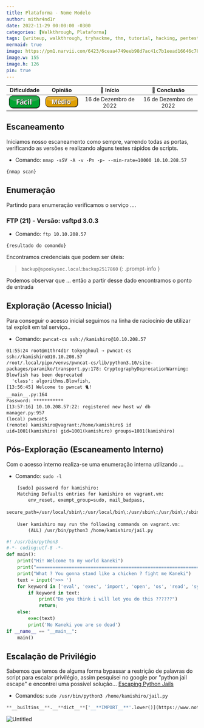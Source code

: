 ```yaml
---
title: Plataforma - Nome Modelo
author: mithr4nd1r
date: 2022-11-29 00:00:00 -0300
categories: [Walkthrough, Plataforma]
tags: [writeup, walkthrough, tryhackme, thm, tutorial, hacking, pentest, ctf, capture, flag, linux, medium, médio]
mermaid: true
image: https://pm1.narvii.com/6423/6ceaa4749eeb98d7ac41c7b1eead16646c7857be_00.jpg
image.w: 155
image.h: 126
pin: true
---
```


Dificuldade | Opinião | 📅 Início | 📅 Conclusão
:--:|:--:|:--:|:--:
![](/assets/img/nivel/button_facil.png) | ![](/assets/img/nivel/button_medio.png) | 16 de Dezembro de 2022 | 16 de Dezembro de 2022


## Escaneamento

Iniciamos nosso escaneamento como sempre, varrendo todas as portas, verificando as versões e realizando alguns testes rápidos de scripts.
- Comando: `nmap -sSV -A -v -Pn -p- --min-rate=10000 10.10.208.57`

```console
{nmap scan}
```

## Enumeração

Partindo para enumeração verificamos o serviço ....
### FTP (21) - Versão: vsftpd 3.0.3

- Comando: `ftp 10.10.208.57`
```console
{resultado do comando}
```

Encontramos credenciais que podem ser úteis:
> `backup@spookysec.local`:`backup2517860`
{: .prompt-info }

Podemos observar que ... então a partir desse dado encontramos o ponto de entrada


## Exploração (Acesso Inicial)

Para conseguir o acesso inicial seguimos na linha de raciocínio de utilizar tal exploit em tal serviço..

- Comando: `pwncat-cs ssh://kamishiro@10.10.208.57`
```console
01:55:24 root@m1thr4d1r tokyoghoul → pwncat-cs ssh://kamishiro@10.10.208.57
/root/.local/pipx/venvs/pwncat-cs/lib/python3.10/site-packages/paramiko/transport.py:178: CryptographyDeprecationWarning: Blowfish has been deprecated
  'class': algorithms.Blowfish,
[13:56:45] Welcome to pwncat 🐈!                                        __main__.py:164
Password: ***********
[13:57:16] 10.10.208.57:22: registered new host w/ db                    manager.py:957
(local) pwncat$                                                                        
(remote) kamishiro@vagrant:/home/kamishiro$ id
uid=1001(kamishiro) gid=1001(kamishiro) groups=1001(kamishiro)
```

## Pós-Exploração (Escaneamento Interno)

Com o acesso interno realiza-se uma enumeração interna utilizando ...
- Comando: `sudo -l`
```console
    [sudo] password for kamishiro: 
    Matching Defaults entries for kamishiro on vagrant.vm:
        env_reset, exempt_group=sudo, mail_badpass,
        secure_path=/usr/local/sbin\:/usr/local/bin\:/usr/sbin\:/usr/bin\:/sbin\:/bin\:/snap/bin

    User kamishiro may run the following commands on vagrant.vm:
        (ALL) /usr/bin/python3 /home/kamishiro/jail.py
```


```python
#! /usr/bin/python3
#-*- coding:utf-8 -*-
def main():
    print("Hi! Welcome to my world kaneki")
    print("========================================================================")
    print("What ? You gonna stand like a chicken ? fight me Kaneki")
    text = input('>>> ')
    for keyword in ['eval', 'exec', 'import', 'open', 'os', 'read', 'system', 'write']:
        if keyword in text:
            print("Do you think i will let you do this ??????")
            return;
    else:
        exec(text)
        print('No Kaneki you are so dead')
if __name__ == "__main__":
    main()
```

## Escalação de Privilégio

Sabemos que temos de alguma forma bypassar a restrição de palavras do script para escalar privilégio, assim pesquisei no google por "python jail escape" e encontrei uma possível solução...
[Escaping Python Jails](https://anee.me/escaping-python-jails-849c65cf306e)

- Comandos: `sudo /usr/bin/python3 /home/kamishiro/jail.py`

```python
**__builtins__**.__**dict__**['__**IMPORT__**'.lower()](https://www.notion.so/'OS'.lower()).__**dict__**['SYSTEM'.lower()]('/bin/bash -p')
```

![Untitled](https://mithr4nd1r.github.io/assets/img/tryhackme/tokyoghoul/Untitled9.png)